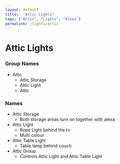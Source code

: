 ```yaml
---
layout: default
title:  "Attic Lights"
tags: ["Attic", "Lights", "Alexa"]
permalink: /lights/attic
---
```


# Attic Lights

### Group Names

* Attic
    - Attic Storage
    - Attic Light
    - Attic

### Names

* Attic Storage
    - Both storage areas turn on together with alexa
* Attic Light
    - Rope Light behind the tv
    - Multi colour
* Attic Table Light
    - Table lamp behind couch
* Attic Group
    - Controls Attic Light and Attic Table Light